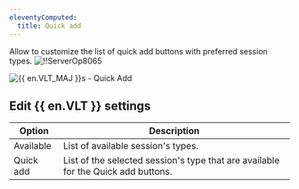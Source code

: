 ```yaml
---
eleventyComputed:
  title: Quick add
---
```

Allow to customize the list of quick add buttons with preferred session types.
![!!ServerOp8065](https://cdnweb.devolutions.net/docs/docs_en_server_ServerOp8065.png)

![{{ en.VLT_MAJ }}s - Quick Add](https://cdnweb.devolutions.net/docs/docs_en_server_ServerOp8063.png)

## Edit {{ en.VLT }} settings
| Option    | Description                                                                       |
|-----------|-----------------------------------------------------------------------------------|
| Available | List of available session's types.                                                |
| Quick add | List of the selected session's type that are available for the Quick add buttons. |
